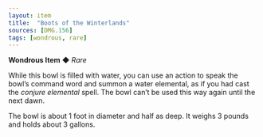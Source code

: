 ```yaml
---
layout: item
title:  "Boots of the Winterlands"
sources: [DMG.156]
tags: [wondrous, rare]
---
```


**Wondrous Item** ◆ *Rare*

While this bowl is filled with water, you can use an action to speak the bowl’s command word and summon a water elemental, as if you had cast the *conjure elemental* spell. The bowl can’t be used this way again until the next dawn.

The bowl is about 1 foot in diameter and half as deep. It weighs 3 pounds and holds about 3 gallons.